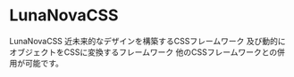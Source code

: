 # LunaNovaCSS
LunaNovaCSS 近未来的なデザインを構築するCSSフレームワーク
及び動的にオブジェクトをCSSに変換するフレームワーク
他のCSSフレームワークとの併用が可能です。